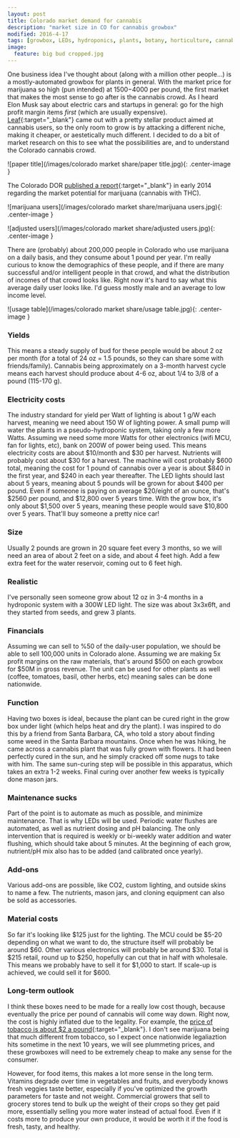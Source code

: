 ```yaml
---
layout: post
title: Colorado market demand for cannabis
description: "market size in CO for cannabis growbox"
modified: 2016-4-17
tags: [growbox, LEDs, hydroponics, plants, botany, horticulture, cannabis, marijuana]
image:
  feature: big bud cropped.jpg
---
```


One business idea I've thought about (along with a million other people...) is a mostly-automated growbox for plants in general.  With the market price for marijuana so high (pun intended) at $1500-$4000 per pound, the first market that makes the most sense to go after is the cannabis crowd.  As I heard Elon Musk say about electric cars and startups in general: go for the high profit margin items *first* (which are usually expensive). [Leaf](http://www.getleaf.co/){:target="_blank"} came out with a pretty stellar product aimed at cannabis users, so the only room to grow is by attacking a different niche, making it cheaper, or aestetically much different.  I decided to do a bit of market research on this to see what the possibilities are, and to understand the Colorado cannabis crowd.

![paper title](/images/colorado market share/paper title.jpg){: .center-image }

The Colorado DOR [published a report](https://www.google.com/url?sa=t&rct=j&q=&esrc=s&source=web&cd=1&cad=rja&uact=8&ved=0ahUKEwj8w4KA4KXMAhXhmIMKHTG5DIkQFggcMAA&url=https%3A%2F%2Fwww.colorado.gov%2Fpacific%2Fsites%2Fdefault%2Ffiles%2FMarket%2520Size%2520and%2520Demand%2520Study%2C%2520July%25209%2C%25202014%255B1%255D.pdf&usg=AFQjCNE4nIzFdk9ntkf26VJXsFBe0jtuvg&sig2=-58l0FaZoIQkai3HWHWZ4w&bvm=bv.119745492,d.amc){:target="_blank"} in early 2014 regarding the market potential for marijuana (cannabis with THC).

![marijuana users](/images/colorado market share/marijuana users.jpg){: .center-image }

![adjusted users](/images/colorado market share/adjusted users.jpg){: .center-image }

There are (probably) about 200,000 people in Colorado who use marijuana on a daily basis, and they consume about 1 pound per year.  I'm really curious to know the demographics of these people, and if there are many successful and/or intelligent people in that crowd, and what the distribution of incomes of that crowd looks like.  Right now it's hard to say what this average daily user looks like.  I'd guess mostly male and an average to low income level.

![usage table](/images/colorado market share/usage table.jpg){: .center-image }

### Yields
This means a steady supply of bud for these people would be about 2 oz per month (for a total of 24 oz = 1.5 pounds, so they can share some with friends/family).  Cannabis being approximately on a 3-month harvest cycle means each harvest should produce about 4-6 oz, about 1/4 to 3/8 of a pound (115-170 g).  

### Electricity costs
The industry standard for yield per Watt of lighting is about 1 g/W each harvest, meaning we need about 150 W of lighting power.  A small pump will water the plants in a pseudo-hydroponic system, taking only a few more Watts.  Assuming we need some more Watts for other electronics (wifi MCU, fan for lights, etc), bank on 200W of power being used.  This means electricity costs are about $10/month and $30 per harvest.  Nutrients will probably cost about $30 for a harvest.  The machine will cost probably $600 total, meaning the cost for 1 pound of cannabis over a year is about $840 in the first year, and $240 in each year thereafter.  The LED lights should last about 5 years, meaning about 5 pounds will be grown for about $400 per pound.  Even if someone is paying on average $20/eight of an ounce, that's $2560 per pound, and $12,800 over 5 years time.  With the grow box, it's only about $1,500 over 5 years, meaning these people would save $10,800 over 5 years.  That'll buy someone a pretty nice car!

### Size
Usually 2 pounds are grown in 20 square feet every 3 months, so we will need an area of about 2 feet on a side, and about 4 feet high.  Add a few extra feet for the water reservoir, coming out to 6 feet high.

### Realistic
I've personally seen someone grow about 12 oz in 3-4 months in a hydroponic system with a 300W LED light.  The size was about 3x3x6ft, and they started from seeds, and grew 3 plants.

### Financials
Assuming we can sell to %50 of the daily-user population, we should be able to sell 100,000 units in Colorado alone.  Assuming we are making 5x profit margins on the raw materials, that's around $500 on each growbox for $50M in gross revenue.  The unit can be used for other plants as well (coffee, tomatoes, basil, other herbs, etc) meaning sales can be done nationwide.

### Function
Having two boxes is ideal, because the plant can be cured right in the grow box under light (which helps heat and dry the plant).  I was inspired to do this by a friend from Santa Barbara, CA, who told a story about finding some weed in the Santa Barbara mountains.  Once when he was hiking, he came across a cannabis plant that was fully grown with flowers.  It had been perfectly cured in the sun, and he simply cracked off some nugs to take with him.  The same sun-curing step will be possible in this apparatus, which takes an extra 1-2 weeks.  Final curing over another few weeks is typically done mason jars.

### Maintenance sucks
Part of the point is to automate as much as possible, and minimize maintenance.  That is why LEDs will be used.  Periodic water flushes are automated, as well as nutrient dosing and pH balancing.  The only intervention that is required is weekly or bi-weekly water addition and water flushing, which should take about 5 minutes.  At the beginning of each grow, nutrient/pH mix also has to be added (and calibrated once yearly).

### Add-ons
Various add-ons are possible, like CO2, custom lighting, and outside skins to name a few.  The nutrients, mason jars, and cloning equipment can also be sold as accessories.

### Material costs
So far it's looking like $125 just for the lighting.  The MCU could be $5-20 depending on what we want to do, the structure itself will probably be around $60.  Other various electronics will probably be around $30.  Total is $215 retail, round up to $250, hopefully can cut that in half with wholesale.  This means we probably have to sell it for $1,000 to start.  If scale-up is achieved, we could sell it for $600.

### Long-term outlook
I think these boxes need to be made for a really low cost though, because eventually the price per pound of cannabis will come way down.  Right now, the cost is highly inflated due to the legality.  For example, the [price of tobacco is about $2 a pound](https://weather.com/farming/news/tobacco-crop-20121120){:target="_blank"}.  I don't see marijuana being that much different from tobacco, so I expect once nationwide legaliaztion hits sometime in the next 10 years, we will see plummeting prices, and these growboxes will need to be extremely cheap to make any sense for the consumer.

However, for food items, this makes a lot more sense in the long term.  Vitamins degrade over time in vegetables and fruits, and everybody knows fresh veggies taste better, especially if you've optimized the growth parameters for taste and not weight.  Commercial growers that sell to grocery stores tend to bulk up the weight of their crops so they get paid more, essentially selling you more water instead of actual food.  Even if it costs more to produce your own produce, it would be worth it if the food is fresh, tasty, and healthy.
